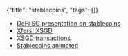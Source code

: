 {"title": "stablecoins", "tags": []}

* [DeFi SG presentation on stablecoins](https://www.slideshare.net/Kenneth_hu/stablecoin)
* [Xfers' XSGD](https://www.xfers.com/sg/stablecoin)
* [XSGD transactions](https://etherscan.io/token/0x70e8de73ce538da2beed35d14187f6959a8eca96)
* [Stablecoins animated](https://medium.com/dragonfly-research/a-visual-explanation-of-algorithmic-stablecoins-9a0c1f0f51a0)

